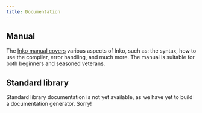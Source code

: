 ```yaml
---
title: Documentation
---
```


## Manual

The [Inko manual covers](https://docs.inko-lang.org/manual/latest) various
aspects of Inko, such as: the syntax, how to use the compiler, error handling,
and much more. The manual is suitable for both beginners and seasoned veterans.

## Standard library

Standard library documentation is not yet available, as we have yet to build a
documentation generator. Sorry!
